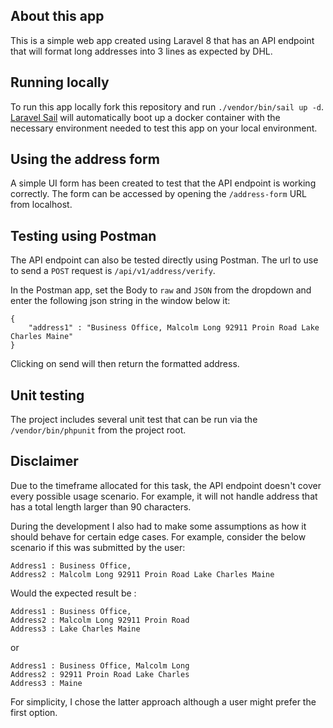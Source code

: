 ## About this app

This is a simple web app created using Laravel 8 that has an API endpoint that will format long addresses into 3 lines as expected by DHL.

## Running locally

To run this app locally fork this repository and run `./vendor/bin/sail up -d`. [Laravel Sail](https://laravel.com/docs/9.x/sail) will automatically boot up a docker container with the necessary environment needed to test this app on your local environment.

## Using the address form

A simple UI form has been created to test that the API endpoint is working correctly. The form can be accessed by opening the `/address-form` URL from localhost. 

## Testing using Postman

The API endpoint can also be tested directly using Postman. The url to use to send a `POST` request is `/api/v1/address/verify`.

In the Postman app, set the Body to `raw` and `JSON` from the dropdown and enter the following json string in the window below it:

    {
        "address1" : "Business Office, Malcolm Long 92911 Proin Road Lake Charles Maine"
    }

Clicking on send will then return the formatted address.

## Unit testing

The project includes several unit test that can be run via the `/vendor/bin/phpunit` from the project root.

## Disclaimer

Due to the timeframe allocated for this task, the API endpoint doesn't cover every possible usage scenario. For example, it will not handle address that has a total length larger than 90 characters. 

During the development I also had to make some assumptions as how it should behave for certain edge cases. For example, consider the below scenario if this was submitted by the user:

    Address1 : Business Office,
    Address2 : Malcolm Long 92911 Proin Road Lake Charles Maine

Would the expected result be :

    Address1 : Business Office,
    Address2 : Malcolm Long 92911 Proin Road
    Address3 : Lake Charles Maine

or

    Address1 : Business Office, Malcolm Long
    Address2 : 92911 Proin Road Lake Charles
    Address3 : Maine

For simplicity, I chose the latter approach although a user might prefer the first option.



